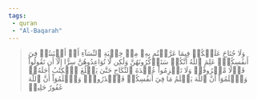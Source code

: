```yaml
---
tags: 
 - quran 
 - "Al-Baqarah"
---
```


> وَلَا جُنَاحَ عَلَيۡكُمۡ فِيمَا عَرَّضۡتُم بِهِۦ مِنۡ خِطۡبَةِ ٱلنِّسَآءِ أَوۡ أَكۡنَنتُمۡ فِيٓ أَنفُسِكُمۡۚ عَلِمَ ٱللَّهُ أَنَّكُمۡ سَتَذۡكُرُونَهُنَّ وَلَٰكِن لَّا تُوَاعِدُوهُنَّ سِرًّا إِلَّآ أَن تَقُولُواْ قَوۡلٗا مَّعۡرُوفٗاۚ وَلَا تَعۡزِمُواْ عُقۡدَةَ ٱلنِّكَاحِ حَتَّىٰ يَبۡلُغَ ٱلۡكِتَٰبُ أَجَلَهُۥۚ وَٱعۡلَمُوٓاْ أَنَّ ٱللَّهَ يَعۡلَمُ مَا فِيٓ أَنفُسِكُمۡ فَٱحۡذَرُوهُۚ وَٱعۡلَمُوٓاْ أَنَّ ٱللَّهَ غَفُورٌ حَلِيمٞ
